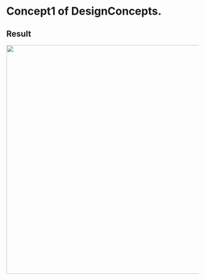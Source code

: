 Concept1 of DesignConcepts.
==============================

Result
-----------
<img src="/Users/rD/Web/DesignConcepts/images/c1.png" height="600" width="600"/>
